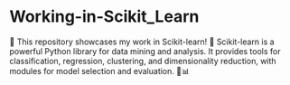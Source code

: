 # Working-in-Scikit_Learn
🌟 This repository showcases my work in Scikit-learn! 🌟  Scikit-learn is a powerful Python library for data mining and analysis. It provides tools for classification, regression, clustering, and dimensionality reduction, with modules for model selection and evaluation. 🚀📊
